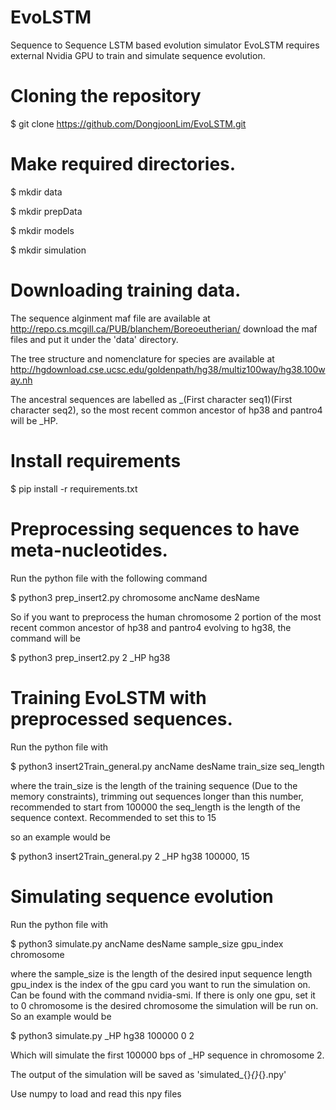 # EvoLSTM
Sequence to Sequence LSTM based evolution simulator
EvoLSTM requires external Nvidia GPU to train and simulate sequence evolution.

# Cloning the repository
$ git clone https://github.com/DongjoonLim/EvoLSTM.git

# Make required directories.
$ mkdir data

$ mkdir prepData

$ mkdir models

$ mkdir simulation

# Downloading training data.
The sequence alginment maf file are available at http://repo.cs.mcgill.ca/PUB/blanchem/Boreoeutherian/ download the maf files and put it under the 'data' directory.

The tree structure and nomenclature for species are available at http://hgdownload.cse.ucsc.edu/goldenpath/hg38/multiz100way/hg38.100way.nh

The ancestral sequences are labelled as _(First character seq1)(First character seq2), so the most recent common ancestor of hp38 and pantro4 will be _HP.

# Install requirements
$ pip install -r requirements.txt

# Preprocessing sequences to have meta-nucleotides.
Run the python file with the following command 

$ python3 prep_insert2.py chromosome ancName desName 

So if you want to preprocess the human chromosome 2 portion of the most recent common ancestor of hp38 and pantro4 evolving to hg38, the command will be 

$ python3 prep_insert2.py 2 _HP hg38 

# Training EvoLSTM with preprocessed sequences.
Run the python file with 

$ python3 insert2Train_general.py ancName desName train_size seq_length 

where the train_size is the length of the training sequence (Due to the memory constraints), trimming out sequences longer than this number, recommended to start from 100000 
the seq_length is the length of the sequence context. Recommended to set this to 15 

so an example would be 

$ python3 insert2Train_general.py 2 _HP hg38 100000, 15 

# Simulating sequence evolution 
Run the python file with 

$ python3 simulate.py ancName desName sample_size gpu_index chromosome  

where the sample_size is the length of the desired input sequence length 
gpu_index is the index of the gpu card you want to run the simulation on. Can be found with the command nvidia-smi. If there is only one gpu, set it to 0 
chromosome is the desired chromosome the simulation will be run on. 
So an example would be

$ python3 simulate.py _HP hg38 100000 0 2 

Which will simulate the first 100000 bps of _HP sequence in chromosome 2.

The output of the simulation will be saved as 'simulated_{}_{}_{}.npy' 

Use numpy to load and read this npy files


